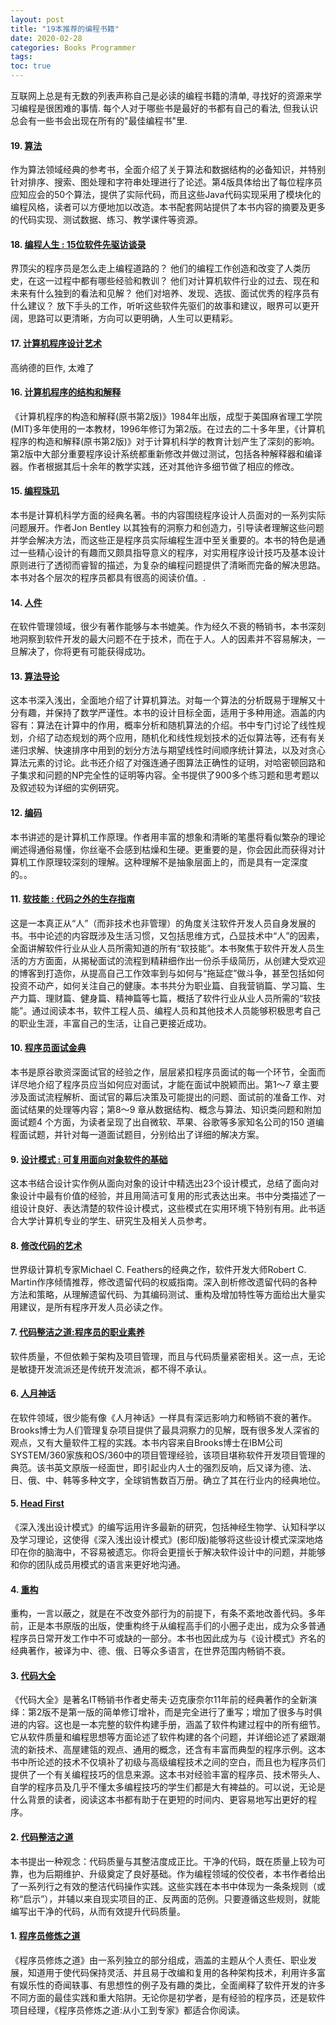 ```yaml
---
layout: post
title: "19本推荐的编程书籍"
date: 2020-02-28
categories: Books Programmer
tags: 
toc: true
---
```

互联网上总是有无数的列表声称自己是必读的编程书籍的清单, 寻找好的资源来学习编程是很困难的事情.
每个人对于哪些书是最好的书都有自己的看法, 但我认识总会有一些书会出现在所有的"最佳编程书"里.

#### 19. [算法](https://book.douban.com/subject/10432347/)

作为算法领域经典的参考书，全面介绍了关于算法和数据结构的必备知识，并特别针对排序、搜索、图处理和字符串处理进行了论述。第4版具体给出了每位程序员应知应会的50个算法，提供了实际代码，而且这些Java代码实现采用了模块化的编程风格，读者可以方便地加以改造。本书配套网站提供了本书内容的摘要及更多的代码实现、测试数据、练习、教学课件等资源。

#### 18. [编程人生 : 15位软件先驱访谈录](https://book.douban.com/subject/5355285/)

界顶尖的程序员是怎么走上编程道路的？
他们的编程工作创造和改变了人类历史，在这一过程中都有哪些经验和教训？
他们对计算机软件行业的过去、现在和未来有什么独到的看法和见解？
他们对培养、发现、选拔、面试优秀的程序员有什么建议？
放下手头的工作，听听这些软件先驱们的故事和建议，眼界可以更开阔，思路可以更清晰，方向可以更明确，人生可以更精彩。

#### 17. [计算机程序设计艺术](https://book.douban.com/subject/1130500/)

高纳德的巨作, 太难了

#### 16. [计算机程序的结构和解释](https://book.douban.com/subject/1148282/)

《计算机程序的构造和解释(原书第2版)》1984年出版，成型于美国麻省理工学院(MIT)多年使用的一本教材，1996年修订为第2版。在过去的二十多年里，《计算机程序的构造和解释(原书第2版)》对于计算机科学的教育计划产生了深刻的影响。第2版中大部分重要程序设计系统都重新修改并做过测试，包括各种解释器和编译器。作者根据其后十余年的教学实践，还对其他许多细节做了相应的修改。

#### 15. [编程珠玑](https://book.douban.com/subject/3227098/)

本书是计算机科学方面的经典名著。书的内容围绕程序设计人员面对的一系列实际问题展开。作者Jon Bentley 以其独有的洞察力和创造力，引导读者理解这些问题并学会解决方法，而这些正是程序员实际编程生涯中至关重要的。本书的特色是通过一些精心设计的有趣而又颇具指导意义的程序，对实用程序设计技巧及基本设计原则进行了透彻而睿智的描述，为复杂的编程问题提供了清晰而完备的解决思路。本书对各个层次的程序员都具有很高的阅读价值。.

#### 14. [人件](https://book.douban.com/subject/25956450/)

在软件管理领域，很少有著作能够与本书媲美。作为经久不衰的畅销书，本书深刻地洞察到软件开发的最大问题不在于技术，而在于人。人的因素并不容易解决，一旦解决了，你将更有可能获得成功。

#### 13. [算法导论](https://book.douban.com/subject/1885170/)

这本书深入浅出，全面地介绍了计算机算法。对每一个算法的分析既易于理解又十分有趣，并保持了数学严谨性。本书的设计目标全面，适用于多种用途。涵盖的内容有：算法在计算中的作用，概率分析和随机算法的介绍。书中专门讨论了线性规划，介绍了动态规划的两个应用，随机化和线性规划技术的近似算法等，还有有关递归求解、快速排序中用到的划分方法与期望线性时间顺序统计算法，以及对贪心算法元素的讨论。此书还介绍了对强连通子图算法正确性的证明，对哈密顿回路和子集求和问题的NP完全性的证明等内容。全书提供了900多个练习题和思考题以及叙述较为详细的实例研究。

#### 12. [编码](https://book.douban.com/subject/4822685/)

本书讲述的是计算机工作原理。作者用丰富的想象和清晰的笔墨将看似繁杂的理论阐述得通俗易懂，你丝毫不会感到枯燥和生硬。更重要的是，你会因此而获得对计算机工作原理较深刻的理解。这种理解不是抽象层面上的，而是具有一定深度的。。

#### 11. [软技能 : 代码之外的生存指南](https://book.douban.com/subject/26835090/)

这是一本真正从“人”（而非技术也非管理）的角度关注软件开发人员自身发展的书。书中论述的内容既涉及生活习惯，又包括思维方式，凸显技术中“人”的因素，全面讲解软件行业从业人员所需知道的所有“软技能”。本书聚焦于软件开发人员生活的方方面面，从揭秘面试的流程到精耕细作出一份杀手级简历，从创建大受欢迎的博客到打造你，从提高自己工作效率到与如何与“拖延症”做斗争，甚至包括如何投资不动产，如何关注自己的健康。本书共分为职业篇、自我营销篇、学习篇、生产力篇、理财篇、健身篇、精神篇等七篇，概括了软件行业从业人员所需的“软技能”。通过阅读本书，软件工程人员、编程人员和其他技术人员能够积极思考自己的职业生涯，丰富自己的生活，让自己更接近成功。

#### 10. [程序员面试金典](https://book.douban.com/subject/25753386/)

本书是原谷歌资深面试官的经验之作，层层紧扣程序员面试的每一个环节，全面而详尽地介绍了程序员应当如何应对面试，才能在面试中脱颖而出。第1～7 章主要涉及面试流程解析、面试官的幕后决策及可能提出的问题、面试前的准备工作、对面试结果的处理等内容；第8～9 章从数据结构、概念与算法、知识类问题和附加面试题4 个方面，为读者呈现了出自微软、苹果、谷歌等多家知名公司的150 道编程面试题，并针对每一道面试题目，分别给出了详细的解决方案。

#### 9. [设计模式 : 可复用面向对象软件的基础](https://book.douban.com/subject/1052241/)

这本书结合设计实作例从面向对象的设计中精选出23个设计模式，总结了面向对象设计中最有价值的经验，并且用简洁可复用的形式表达出来。书中分类描述了一组设计良好、表达清楚的软件设计模式，这些模式在实用环境下特别有用。此书适合大学计算机专业的学生、研究生及相关人员参考。

#### 8. [修改代码的艺术](https://book.douban.com/subject/25904007/)

世界级计算机专家Michael C. Feathers的经典之作，软件开发大师Robert C. Martin作序倾情推荐，修改遗留代码的权威指南。深入剖析修改遗留代码的各种方法和策略，从理解遗留代码、为其编码测试、重构及增加特性等方面给出大量实用建议，是所有程序开发人员必读之作。

#### 7. [代码整洁之道:程序员的职业素养](https://book.douban.com/subject/4199741/)

软件质量，不但依赖于架构及项目管理，而且与代码质量紧密相关。这一点，无论是敏捷开发流派还是传统开发流派，都不得不承认。

#### 6. [人月神话](https://book.douban.com/subject/2230248/)

在软件领域，很少能有像《人月神话》一样具有深远影响力和畅销不衰的著作。Brooks博士为人们管理复杂项目提供了最具洞察力的见解，既有很多发人深省的观点，又有大量软件工程的实践。本书内容来自Brooks博士在IBM公司SYSTEM/360家族和OS/360中的项目管理经验，该项目堪称软件开发项目管理的典范。该书英文原版一经面世，即引起业内人士的强烈反响，后又译为德、法、日、俄、中、韩等多种文字，全球销售数百万册。确立了其在行业内的经典地位。

#### 5. [Head First](https://book.douban.com/subject/1488876/)

《深入浅出设计模式》的编写运用许多最新的研究，包括神经生物学、认知科学以及学习理论，这使得《深入浅出设计模式》(影印版)能够将这些设计模式深深地烙印在你的脑海中，不容易被遗忘。你将会更擅长于解决软件设计中的问题，并能够和你的团队成员用模式的语言来更好地沟通。

#### 4. [重构](https://book.douban.com/subject/4262627/)

重构，一言以蔽之，就是在不改变外部行为的前提下，有条不紊地改善代码。多年前，正是本书原版的出版，使重构终于从编程高手们的小圈子走出，成为众多普通程序员日常开发工作中不可或缺的一部分。本书也因此成为与《设计模式》齐名的经典著作，被译为中、德、俄、日等众多语言，在世界范围内畅销不衰。

#### 3. [代码大全](https://book.douban.com/subject/1477390/)

《代码大全》是著名IT畅销书作者史蒂夫·迈克康奈尔11年前的经典著作的全新演绎：第2版不是第一版的简单修订增补，而是完全进行了重写；增加了很多与时俱进的内容。这也是一本完整的软件构建手册，涵盖了软件构建过程中的所有细节。它从软件质量和编程思想等方面论述了软件构建的各个问题，并详细论述了紧跟潮流的新技术、高屋建瓴的观点、通用的概念，还含有丰富而典型的程序示例。这本书中所论述的技术不仅填补了初级与高级编程技术之间的空白，而且也为程序员们提供了一个有关编程技巧的信息来源。这本书对经验丰富的程序员、技术带头人、自学的程序员及几乎不懂太多编程技巧的学生们都是大有裨益的。可以说，无论是什么背景的读者，阅读这本书都有助于在更短的时间内、更容易地写出更好的程序。

#### 2. [代码整洁之道](https://book.douban.com/subject/4199741/)

本书提出一种观念：代码质量与其整洁度成正比。干净的代码，既在质量上较为可靠，也为后期维护、升级奠定了良好基础。作为编程领域的佼佼者，本书作者给出了一系列行之有效的整洁代码操作实践。这些实践在本书中体现为一条条规则（或称“启示”），并辅以来自现实项目的正、反两面的范例。只要遵循这些规则，就能编写出干净的代码，从而有效提升代码质量。

#### 1. [程序员修炼之道](https://book.douban.com/subject/5387402/)

《程序员修炼之道》由一系列独立的部分组成，涵盖的主题从个人责任、职业发展，知道用于使代码保持灵活、并且易于改编和复用的各种架构技术，利用许多富有娱乐性的奇闻轶事、有思想性的例子及有趣的类比，全面阐释了软件开发的许多不同方面的最佳实践和重大陷阱。无论你是初学者，是有经验的程序员，还是软件项目经理，《程序员修炼之道:从小工到专家》都适合你阅读。